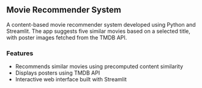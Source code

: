 ## Movie Recommender System

A content-based movie recommender system developed using Python and Streamlit. The app suggests five similar movies based on a selected title, with poster images fetched from the TMDB API.

### Features
- Recommends similar movies using precomputed content similarity
- Displays posters using TMDB API
- Interactive web interface built with Streamlit
